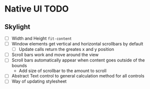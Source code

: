 # Native UI TODO

## Skylight
- [ ] Width and Height `fit-content`
- [ ] Window elements get vertical and horizontal scrollbars by default
  - [ ] Update calls return the greates x and y position
- [ ] Scroll bars work and move around the view
- [ ] Scroll bars automatically appear when content goes outside of the bounds
  - Add size of scrollbar to the amount to scroll
- [ ] Abstract Text control to general calculation method for all controls
- [ ] Way of updating stylesheet

